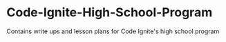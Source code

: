 # Code-Ignite-High-School-Program
Contains write ups and lesson plans for Code Ignite's high school program 
